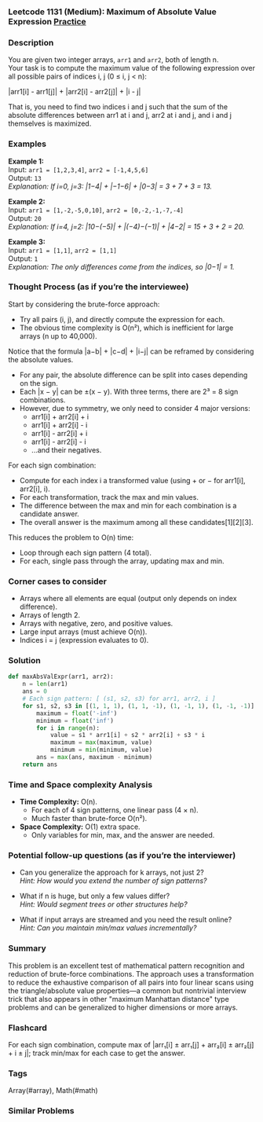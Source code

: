 ### Leetcode 1131 (Medium): Maximum of Absolute Value Expression [Practice](https://leetcode.com/problems/maximum-of-absolute-value-expression)

### Description  
You are given two integer arrays, `arr1` and `arr2`, both of length n.  
Your task is to compute the maximum value of the following expression over all possible pairs of indices i, j (0 ≤ i, j < n):

|arr1[i] - arr1[j]| + |arr2[i] - arr2[j]| + |i - j|

That is, you need to find two indices i and j such that the sum of the absolute differences between arr1 at i and j, arr2 at i and j, and i and j themselves is maximized.

### Examples  

**Example 1:**  
Input: `arr1 = [1,2,3,4]`, `arr2 = [-1,4,5,6]`  
Output: `13`  
*Explanation: If i=0, j=3: |1−4| + |−1−6| + |0−3| = 3 + 7 + 3 = 13.*

**Example 2:**  
Input: `arr1 = [1,-2,-5,0,10]`, `arr2 = [0,-2,-1,-7,-4]`  
Output: `20`  
*Explanation: If i=4, j=2: |10−(−5)| + |(−4)−(−1)| + |4−2| = 15 + 3 + 2 = 20.*

**Example 3:**  
Input: `arr1 = [1,1]`, `arr2 = [1,1]`  
Output: `1`  
*Explanation: The only differences come from the indices, so |0−1| = 1.*

### Thought Process (as if you’re the interviewee)  
Start by considering the brute-force approach:  
- Try all pairs (i, j), and directly compute the expression for each.  
- The obvious time complexity is O(n²), which is inefficient for large arrays (n up to 40,000).

Notice that the formula |a−b| + |c−d| + |i−j| can be reframed by considering the absolute values.  
- For any pair, the absolute difference can be split into cases depending on the sign.
- Each |x − y| can be ±(x − y). With three terms, there are 2³ = 8 sign combinations.
- However, due to symmetry, we only need to consider 4 major versions:
    - arr1[i] + arr2[i] + i
    - arr1[i] + arr2[i] - i
    - arr1[i] - arr2[i] + i
    - arr1[i] - arr2[i] - i
    - ...and their negatives.

For each sign combination:
- Compute for each index i a transformed value (using + or − for arr1[i], arr2[i], i).
- For each transformation, track the max and min values.
- The difference between the max and min for each combination is a candidate answer.
- The overall answer is the maximum among all these candidates[1][2][3].

This reduces the problem to O(n) time:  
- Loop through each sign pattern (4 total).
- For each, single pass through the array, updating max and min.

### Corner cases to consider  
- Arrays where all elements are equal (output only depends on index difference).
- Arrays of length 2.
- Arrays with negative, zero, and positive values.
- Large input arrays (must achieve O(n)).
- Indices i = j (expression evaluates to 0).

### Solution

```python
def maxAbsValExpr(arr1, arr2):
    n = len(arr1)
    ans = 0
    # Each sign pattern: [ (s1, s2, s3) for arr1, arr2, i ]
    for s1, s2, s3 in [(1, 1, 1), (1, 1, -1), (1, -1, 1), (1, -1, -1)]:
        maximum = float('-inf')
        minimum = float('inf')
        for i in range(n):
            value = s1 * arr1[i] + s2 * arr2[i] + s3 * i
            maximum = max(maximum, value)
            minimum = min(minimum, value)
        ans = max(ans, maximum - minimum)
    return ans
```

### Time and Space complexity Analysis  

- **Time Complexity:** O(n).  
    - For each of 4 sign patterns, one linear pass (4 × n).  
    - Much faster than brute-force O(n²).
- **Space Complexity:** O(1) extra space.  
    - Only variables for min, max, and the answer are needed.

### Potential follow-up questions (as if you’re the interviewer)  

- Can you generalize the approach for k arrays, not just 2?  
  *Hint: How would you extend the number of sign patterns?*

- What if n is huge, but only a few values differ?  
  *Hint: Would segment trees or other structures help?*

- What if input arrays are streamed and you need the result online?  
  *Hint: Can you maintain min/max values incrementally?*

### Summary
This problem is an excellent test of mathematical pattern recognition and reduction of brute-force combinations. The approach uses a transformation to reduce the exhaustive comparison of all pairs into four linear scans using the triangle/absolute value properties—a common but nontrivial interview trick that also appears in other "maximum Manhattan distance" type problems and can be generalized to higher dimensions or more arrays.


### Flashcard
For each sign combination, compute max of |arr₁[i] ± arr₁[j] + arr₂[i] ± arr₂[j] + i ± j|; track min/max for each case to get the answer.

### Tags
Array(#array), Math(#math)

### Similar Problems
